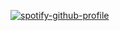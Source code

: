 [![spotify-github-profile](https://spotify-github-profile.kittinanx.com/api/view?uid=312k2hejrji76dyc7cggymrbju2m&cover_image=true&theme=novatorem&show_offline=false&background_color=121212&interchange=true&bar_color=53b14f&bar_color_cover=false)](https://spotify-github-profile.kittinanx.com/api/view?uid=312k2hejrji76dyc7cggymrbju2m&redirect=true)
